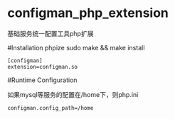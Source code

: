# configman_php_extension
基础服务统一配置工具php扩展

#Installation
    phpize
    sudo make && make install
    
    [configman]
    extension=configman.so
    
#Runtime Configuration

如果mysql等服务的配置在/home下，则php.ini

    configman.config_path=/home
